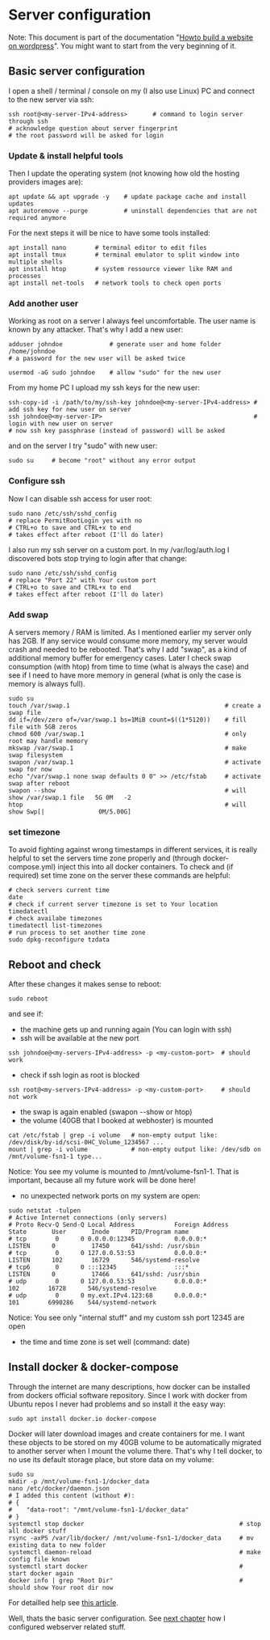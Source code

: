 # Server configuration

Note: This document is part of the documentation "[Howto build a website on wordpress](../README.md)".
You might want to start from the very beginning of it.

## Basic server configuration

I open a shell / terminal / console on my (I also use Linux) PC and connect to the new server via ssh:

```shell
ssh root@<my-server-IPv4-address>       # command to login server through ssh
# acknowledge question about server fingerprint
# the root password will be asked for login
```

### Update & install helpful tools

Then I update the operating system (not knowing how old the hosting providers images are):

```shell
apt update && apt upgrade -y    # update package cache and install updates
apt autoremove --purge          # uninstall dependencies that are not required anymore
```

For the next steps it will be nice to have some tools installed:

```shell
apt install nano        # terminal editor to edit files
apt install tmux        # terminal emulator to split window into multiple shells
apt install htop        # system ressource viewer like RAM and processes
apt install net-tools   # network tools to check open ports
```

### Add another user

Working as root on a server I always feel uncomfortable. The user name is known by any attacker. That's why I add a new user:

```shell
adduser johndoe             # generate user and home folder /home/johndoe
# a password for the new user will be asked twice

usermod -aG sudo johndoe    # allow "sudo" for the new user
```

From my home PC I upload my ssh keys for the new user:

```shell
ssh-copy-id -i /path/to/my/ssh-key johndoe@<my-server-IPv4-address> # add ssh key for new user on server
ssh johndoe@<my-server-IP>                                          # login with new user on server
# now ssh key passphrase (instead of password) will be asked
```                                         

and on the server I try "sudo" with new user:

```shell
sudo su     # become "root" without any error output
```

### Configure ssh

Now I can disable ssh access for user root:

```shell
sudo nano /etc/ssh/sshd_config
# replace PermitRootLogin yes with no
# CTRL+o to save and CTRL+x to end
# takes effect after reboot (I'll do later)
```

I also run my ssh server on a custom port. In my /var/log/auth.log I discovered bots stop trying to login after that change:

```shell
sudo nano /etc/ssh/sshd_config
# replace "Port 22" with Your custom port
# CTRL+o to save and CTRL+x to end
# takes effect after reboot (I'll do later)
```

### Add swap

A servers memory / RAM is limited. As I mentioned earlier my server only has 2GB. If any service would consume more memory, my server would crash and needed to be rebooted. That's why I add "swap", as a kind of additional memory buffer for emergency cases. Later I check swap consumption (with htop) from time to time (what is always the case) and see if I need to have more memory in general (what is only the case is memory is always full).

```shell
sudo su
touch /var/swap.1                                           # create a swap file
dd if=/dev/zero of=/var/swap.1 bs=1MiB count=$((1*5120))    # fill file with 5GB zeros
chmod 600 /var/swap.1                                       # only root may handle memory
mkswap /var/swap.1                                          # make swap filesystem
swapon /var/swap.1                                          # activate swap for now
echo "/var/swap.1 none swap defaults 0 0" >> /etc/fstab     # activate swap after reboot
swapon --show                                               # will show /var/swap.1 file   5G 0M   -2
htop                                                        # will show Swp[|               0M/5.00G]
```

### set timezone

To avoid fighting against wrong timestamps in different services, it is really helpful to set the servers time zone properly and (through docker-compose.yml) inject this into all docker containers. To check and (if required) set time zone on the server these commands are helpful:

```shell
# check servers current time
date
# check if current server timezone is set to Your location
timedatectl
# check availabe timezones
timedatectl list-timezones
# run process to set another time zone
sudo dpkg-reconfigure tzdata
```

## Reboot and check

After these changes it makes sense to reboot:

```shell
sudo reboot
```

and see if:

- the machine gets up and running again (You can login with ssh)
- ssh will be available at the new port

```shell
ssh johndoe@<my-servers-IPv4-address> -p <my-custom-port>  # should work
```

- check if ssh login as root is blocked

```shell
ssh root@<my-servers-IPv4-address> -p <my-custom-port>     # should not work
```

- the swap is again enabled (swapon --show or htop)
- the volume (40GB that I booked at webhoster) is mounted

```shell
cat /etc/fstab | grep -i volume   # non-empty output like: /dev/disk/by-id/scsi-0HC_Volume_1234567 ...
mount | grep -i volume            # non-empty output like: /dev/sdb on /mnt/volume-fsn1-1 type...
```
Notice: You see my volume is mounted to /mnt/volume-fsn1-1. That is important, because all my future work will be done here!

- no unexpected network ports on my system are open:

```shell
sudo netstat -tulpen
# Active Internet connections (only servers)
# Proto Recv-Q Send-Q Local Address           Foreign Address         State       User       Inode      PID/Program name    
# tcp        0      0 0.0.0.0:12345           0.0.0.0:*               LISTEN      0          17450      641/sshd: /usr/sbin
# tcp        0      0 127.0.0.53:53           0.0.0.0:*               LISTEN      102        16729      546/systemd-resolve
# tcp6       0      0 :::12345                :::*                    LISTEN      0          17466      641/sshd: /usr/sbin 
# udp        0      0 127.0.0.53:53           0.0.0.0:*                           102        16728      546/systemd-resolve 
# udp        0      0 my.ext.IPv4.123:68      0.0.0.0:*                           101        6990286    544/systemd-network
```
Notice: You see only "internal stuff" and my custom ssh port 12345 are open

- the time and time zone is set well (command: date)


## Install docker & docker-compose

Through the internet are many descriptions, how docker can be installed from dockers official software repository. Since I work with docker from Ubuntu repos I never had problems and so install it the easy way:

```shell
sudo apt install docker.io docker-compose
```

Docker will later download images and create containers for me. I want these objects to be stored on my 40GB volume to be automatically migrated to another server when I mount the volume there. That's why I tell docker, to no use its default storage place, but store data on my volume:

```shell
sudo su
mkdir -p /mnt/volume-fsn1-1/docker_data
nano /etc/docker/daemon.json
# I added this content (without #):
# {
#    "data-root": "/mnt/volume-fsn1-1/docker_data"
# }
systemctl stop docker                                           # stop all docker stuff
rsync -axPS /var/lib/docker/ /mnt/volume-fsn1-1/docker_data     # mv existing data to new folder
systemctl daemon-reload                                         # make config file known
systemctl start docker                                          # start docker again
docker info | grep "Root Dir"                                   # should show Your root dir now
```

For detailled help see [this article](https://stackoverflow.com/questions/55344896/attempt-to-change-docker-data-root-fails-why).


Well, thats the basic server configuration. See [next chapter](./webserver_configuration.md) how I configured webserver related stuff.
